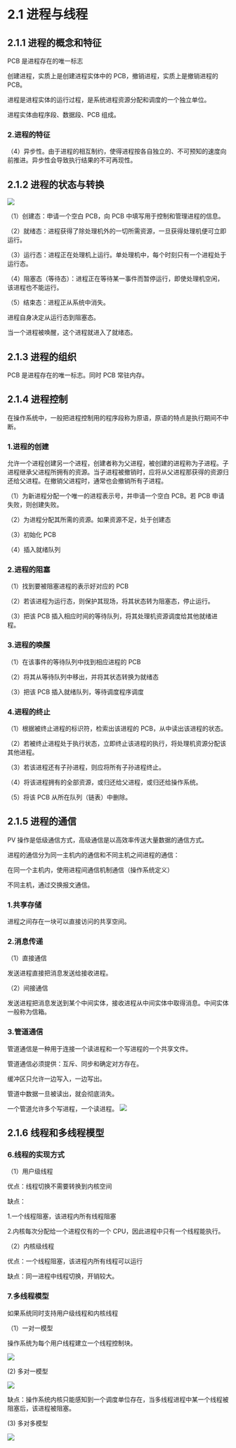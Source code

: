 # 2.1 进程与线程

## 2.1.1 进程的概念和特征

PCB 是进程存在的唯一标志

创建进程，实质上是创建进程实体中的 PCB，撤销进程，实质上是撤销进程的 PCB。

进程是进程实体的运行过程，是系统进程资源分配和调度的一个独立单位。

进程实体由程序段、数据段、PCB 组成。

### 2.进程的特征

（4）异步性。由于进程的相互制约，使得进程按各自独立的、不可预知的速度向前推进。异步性会导致执行结果的不可再现性。

## 2.1.2 进程的状态与转换

![](https://csnotes.oss-cn-beijing.aliyuncs.com/photos/%E8%BF%9B%E7%A8%8B%E7%8A%B6%E6%80%81%E8%BD%AC%E6%8D%A2.drawio.png)

（1）创建态：申请一个空白 PCB，向 PCB 中填写用于控制和管理进程的信息。

（2）就绪态：进程获得了除处理机外的一切所需资源，一旦获得处理机便可立即运行。

（3）运行态：进程正在处理机上运行。单处理机中，每个时刻只有一个进程处于运行态。

（4）阻塞态（等待态）：进程正在等待某一事件而暂停运行，即使处理机空闲，该进程也不能运行。

（5）结束态：进程正从系统中消失。

进程自身决定从运行态到阻塞态。

当一个进程被唤醒，这个进程就进入了就绪态。

## 2.1.3 进程的组织

PCB 是进程存在的唯一标志。同时 PCB 常驻内存。



## 2.1.4 进程控制

在操作系统中，一般把进程控制用的程序段称为原语，原语的特点是执行期间不中断。

### 1.进程的创建

允许一个进程创建另一个进程，创建者称为父进程，被创建的进程称为子进程。子进程继承父进程所拥有的资源。当子进程被撤销时，应将从父进程那获得的资源归还给父进程。在撤销父进程时，通常也会撤销所有子进程。

（1）为新进程分配一个唯一的进程表示号，并申请一个空白 PCB。若 PCB 申请失败，则创建失败。

（2）为进程分配其所需的资源。如果资源不足，处于创建态

（3）初始化 PCB

（4）插入就绪队列

### 2.进程的阻塞

（1）找到要被阻塞进程的表示好对应的 PCB

（2）若该进程为运行态，则保护其现场，将其状态转为阻塞态，停止运行。

（3）把该 PCB 插入相应时间的等待队列，将其处理机资源调度给其他就绪进程。

### 3.进程的唤醒

（1）在该事件的等待队列中找到相应进程的 PCB

（2）将其从等待队列中移出，并将其状态转换为就绪态

（3）把该 PCB 插入就绪队列，等待调度程序调度

### 4.进程的终止

（1）根据被终止进程的标识符，检索出该进程的 PCB，从中读出该进程的状态。

（2）若被终止进程处于执行状态，立即终止该进程的执行，将处理机资源分配该其他进程。

（3）若该进程还有子孙进程，则应将所有子孙进程终止。

（4）将该进程拥有的全部资源，或归还给父进程，或归还给操作系统。

（5）将该 PCB 从所在队列（链表）中删除。

## 2.1.5 进程的通信

PV 操作是低级通信方式，高级通信是以高效率传送大量数据的通信方式。

进程的通信分为同一主机内的通信和不同主机之间进程的通信：

在同一个主机内，使用进程间通信机制通信（操作系统定义）

不同主机，通过交换报文通信。

### 1.共享存储

进程之间存在一块可以直接访问的共享空间。

### 2.消息传递

（1）直接通信

发送进程直接把消息发送给接收进程。

（2）间接通信

发送进程把消息发送到某个中间实体，接收进程从中间实体中取得消息。中间实体一般称为信箱。

### 3.管道通信

管道通信是一种用于连接一个读进程和一个写进程的一个共享文件。

管道通信必须提供：互斥、同步和确定对方存在。

缓冲区只允许一边写入，一边写出。

管道中数据一旦被读出，就会彻底消失。

一个管道允许多个写进程，一个读进程。
![](https://csnotes.oss-cn-beijing.aliyuncs.com/photos/%E7%AE%A1%E9%81%93.png)

## 2.1.6 线程和多线程模型

### 6.线程的实现方式

（1）用户级线程

优点：线程切换不需要转换到内核空间

缺点：

1.一个线程阻塞，该进程内所有线程阻塞

2.内核每次分配给一个进程仅有的一个 CPU，因此进程中只有一个线程能执行。

（2）内核级线程

优点：一个线程阻塞，该进程内所有线程可以运行

缺点：同一进程中线程切换，开销较大。

### 7.多线程模型

如果系统同时支持用户级线程和内核线程

（1）一对一模型

操作系统为每个用户线程建立一个线程控制块。

![](https://csnotes.oss-cn-beijing.aliyuncs.com/photos/%E4%B8%80%E5%AF%B9%E4%B8%80.png)

(2) 多对一模型

![](https://csnotes.oss-cn-beijing.aliyuncs.com/photos/%E5%A4%9A%E5%AF%B9%E4%B8%80.png)

缺点：操作系统内核只能感知到一个调度单位存在，当多线程进程中某一个线程被阻塞后，该进程被阻塞。

(3) 多对多模型

![](https://csnotes.oss-cn-beijing.aliyuncs.com/photos/%E5%A4%9A%E5%AF%B9%E5%A4%9A.png)


